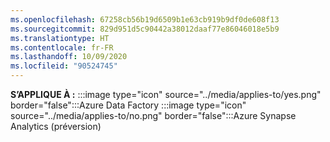 ```yaml
---
ms.openlocfilehash: 67258cb56b19d6509b1e63cb919b9df0de608f13
ms.sourcegitcommit: 829d951d5c90442a38012daaf77e86046018e5b9
ms.translationtype: HT
ms.contentlocale: fr-FR
ms.lasthandoff: 10/09/2020
ms.locfileid: "90524745"
---
```

<Token>**S’APPLIQUE À :** :::image type="icon" source="../media/applies-to/yes.png" border="false":::Azure Data Factory :::image type="icon" source="../media/applies-to/no.png" border="false":::Azure Synapse Analytics (préversion) </Token> 
